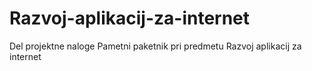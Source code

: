 # Razvoj-aplikacij-za-internet
Del projektne naloge Pametni paketnik pri predmetu Razvoj aplikacij za internet
